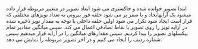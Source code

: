 ابتدا تصویر خوانده شده و خاکستری می شود
ابعاد تصویر در متغییر مربوطه قرار داده میشود
یک آرایهایجاد و با صفر پر می شود
حلقه فور بیرونی به تعداد نویزهای مختلفی که قرار است ایجاد شود تکرار می شود
اولین حلقه داخلی با توجه به مقدار نویز ذخیره شده در آرایه  نویز را روی تصویر با نقاط تصادفی اعمال می کند.
سپس  میانگین مقادیر تمام پیکسلهای تصویر را پیدا کردیم.
سپس مقدارهای میانگین را در آرایه قرار میدهیم سپس شماره ردیف را ایجاد می کنیم و در آخر تصویر مربوطه را نمایش می دهد.
